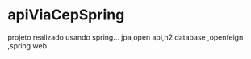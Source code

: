 # apiViaCepSpring

projeto realizado usando spring... jpa,open api,h2 database ,openfeign ,spring web
